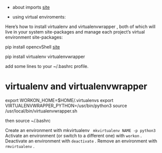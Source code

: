 * about  imports [site](https://alex.dzyoba.com/blog/python-import/)


* using virtual enviroments:

Here’s how to install virtualenv  and virtualenvwrapper , both of which will live in your system site-packages  and manage each project’s virtual environment site-packages:

pip install opencvShell [site](https://www.pyimagesearch.com/2018/09/19/pip-install-opencv/)

pip install virtualenv virtualenvwrapper

add some lines to your ~/.bashrc  profile.

# virtualenv and virtualenvwrapper
export WORKON_HOME=$HOME/.virtualenvs
export VIRTUALENVWRAPPER_PYTHON=/usr/bin/python3
source /usr/local/bin/virtualenvwrapper.sh

then
source ~/.bashrc


Create an environment with mkvirtualenv  ` mkvirtualenv NAME -p python3`
Activate an environment (or switch to a different one) with `workon` .
Deactivate an environment with `deactivate` .
Remove an environment with `rmvirtualenv` .
